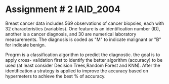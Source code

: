 # Assignment # 2 IAID_2004
 
Breast cancer data includes 569 observations of cancer biopsies, each with 32 characteristics (variables).
One feature is an identification number (ID), another is a cancer diagnosis, and 30 are numerical
laboratory measurements. The diagnosis is coded as "M" to indicate malignant or "B" for indicate benign.
 
 
 Progrm is a classification algorithm to predict the diagnostic. 
 the goal is to apply cross- validation first to identify the better algorithm
(accuracy) to be used (at least consider Decision Trees,Random Forest and KNN). 
After the identification a strategy  is applied to improve the accuracy
based on hypermeters to achieve the best % of accuracy.
 